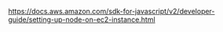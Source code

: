 https://docs.aws.amazon.com/sdk-for-javascript/v2/developer-guide/setting-up-node-on-ec2-instance.html
